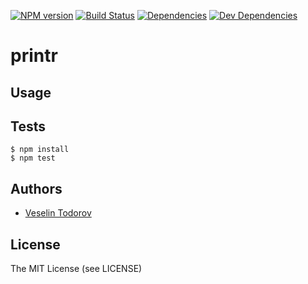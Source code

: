 [![NPM
version](https://img.shields.io/npm/v/printr.svg?style=flat-square)](https://www.npmjs.org/package/printr)
[![Build Status](https://img.shields.io/travis/vesln/printr.svg?style=flat-square)](http://travis-ci.org/vesln/printr)
[![Dependencies](http://img.shields.io/david/vesln/printr.svg?style=flat-square)](https://david-dm.org/vesln/printr)
[![Dev Dependencies](http://img.shields.io/david/dev/vesln/printr.svg?style=flat-square)](https://david-dm.org/vesln/printr)

# printr

## Usage

## Tests

```
$ npm install
$ npm test
```

## Authors

- [Veselin Todorov](https://github.com/vesln)

## License

The MIT License (see LICENSE)
